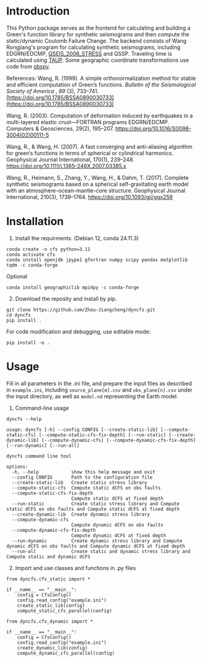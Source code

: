 # Introduction

This Python package serves as the frontend for calculating and building a Green's function library for synthetic seismograms and then compute the static/dynamic Coulomb Failure Change. The backend consists of Wang Rongjiang's program for calculating synthetic seismograms, including EDGRN/EDCMP, [QSEIS_2006_STRESS](https://github.com/Zhou-Jiangcheng/QSEIS_2006_STRESS) and QSSP.  Traveling time is calculated using [TAUP](https://github.com/crotwell/TauP). Some geographic coordinate transformations use code from [obspy](https://github.com/obspy/obspy).

References:
Wang, R. (1999). A simple orthonormalization method for stable and efficient computation of Green’s functions.  *Bulletin of the Seismological Society of America* ,  *89* (3), 733–741. [https://doi.org/10.1785/BSSA0890030733](https://doi.org/10.1785/BSSA0890030733)

Wang, R. (2003). Computation of deformation induced by earthquakes in a multi-layered elastic crust—FORTRAN programs EDGRN/EDCMP. Computers & Geosciences, 29(2), 195–207. https://doi.org/10.1016/S0098-3004(02)00111-5

Wang, R., & Wang, H. (2007). A fast converging and anti-aliasing algorithm for green’s functions in terms of spherical or cylindrical harmonics. Geophysical Journal International, 170(1), 239–248. https://doi.org/10.1111/j.1365-246X.2007.03385.x

Wang, R., Heimann, S., Zhang, Y., Wang, H., & Dahm, T. (2017). Complete synthetic seismograms based on a spherical self-gravitating earth model with an atmosphere–ocean–mantle–core structure. Geophysical Journal International, 210(3), 1739–1764. https://doi.org/10.1093/gji/ggx259

# Installation

1. Install the requirments. (Debian 12, conda 24.11.3)

```
conda create -n cfs python=3.11
conda activate cfs
conda install openjdk jpype1 gfortran numpy scipy pandas matplotlib tqdm -c conda-forge
```

Optional

```
conda install geographiclib mpi4py -c conda-forge
```

2. Download the reposity and install by pip.

```
git clone https://github.com/Zhou-Jiangcheng/dyncfs.git
cd dyncfs
pip install .
```

For code modification and debugging, use editable mode:

```
pip install -e .
```

# Usage

Fill in all parameters in the .ini file, and prepare the input files as described in `example.ini`, including `source_plane[m].csv` and `obs_plane[n].csv` under the input directory, as well as `model.nd` representing the Earth model.

1. Command-line usage

```
dyncfs --help
```

```
usage: dyncfs [-h] --config CONFIG [--create-static-lib] [--compute-static-cfs] [--compute-static-cfs-fix-depth] [--run-static] [--create-dynamic-lib] [--compute-dynamic-cfs] [--compute-dynamic-cfs-fix-depth] [--run-dynamic] [--run-all]

dyncfs command line tool

options:
  -h, --help            show this help message and exit
  --config CONFIG       Path to the configuration file
  --create-static-lib   Create static stress library
  --compute-static-cfs  Compute static dCFS on obs faults
  --compute-static-cfs-fix-depth
                        Compute static dCFS at fixed depth
  --run-static          Create static stress library and Compute static dCFS on obs faults and Compute static dCFS at fixed depth
  --create-dynamic-lib  Create dynamic stress library
  --compute-dynamic-cfs
                        Compute dynamic dCFS on obs faults
  --compute-dynamic-cfs-fix-depth
                        Compute dynamic dCFS at fixed depth
  --run-dynamic         Create dynamic stress library and Compute dynamic dCFS on obs faults and Compute dynamic dCFS at fixed depth
  --run-all             Create static and dynamic stress library and Compute static and dynamic dCFS
```

2. Import and use classes and functions in .py files

```
from dyncfs.cfs_static import *

if __name__ == "__main__":
    config = CfsConfig()
    config.read_config("example.ini")
    create_static_lib(config)
    compute_static_cfs_parallel(config)
```

```
from dyncfs.cfs_dynamic import *

if __name__ == "__main__":
    config = CfsConfig()
    config.read_config("example.ini")
    create_dynamic_lib(config)
    compute_dynamic_cfs_parallel(config)
```
